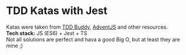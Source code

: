 # TDD Katas with Jest

Katas were taken from [TDD Buddy](http://www.tddbuddy.com/), [AdventJS](https://adventjs.dev/challenges/2022/1) and 
other resources. <br>
**Tech stack:** JS (ES6) + Jest + TS </br>
Not all solutions are perfect and hava a good Big O, but at least they are mine ;)


